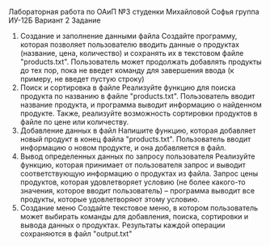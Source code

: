 Лабораторная работа по ОАиП №3 студенки Михайловой Софья группа ИУ-12Б
Вариант 2
Задание
1. Создание и заполнение данными файла
Создайте программу, которая позволяет пользователю вводить данные о
продуктах (название, цена, количество) и сохранять их в текстовом файле
"products.txt".
Пользователь может продолжать добавлять продукты до тех пор, пока не
введет команду для завершения ввода (к примеру, не введет пустую строку)
2. Поиск и сортировка в файле
Реализуйте функцию для поиска продукта по названию в файле "products.txt".
Пользователь вводит название продукта, и программа выводит информацию
о найденном продукте.
Также, реализуйте возможность сортировки продуктов в файле по цене или
количеству.
3. Добавление данных в файл
Напишите функцию, которая добавляет новый продукт в конец файла
"products.txt".
Пользователь вводит информацию о новом продукте, и она добавляется в
файл.
4. Вывод определенных данных по запросу пользователя
Реализуйте функцию, которая принимает от пользователя запрос и выводит
соответствующую информацию о продуктах из файла.
Запрос цены продуктов, которая удовлетворяет условию (не более какого-то
значения, которое вводит пользователь) – программа выводит все продукты,
которые удовлетворяют этому условию.
5. Создание меню
Создайте текстовое меню, в котором пользователь может выбирать команды
для добавления, поиска, сортировки и вывода данных о продуктах.
Результаты каждой операции сохраняются в файл "output.txt"
